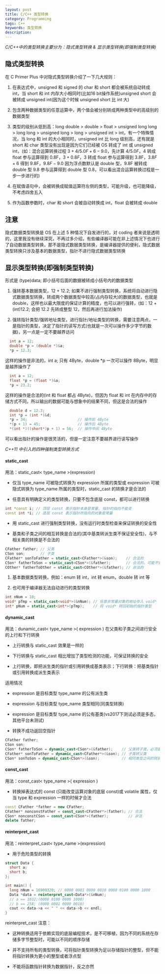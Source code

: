 ```yaml
---
layout: post
title: C/C++ 类型转换
category: Programming
tags: C++
keywords: 类型转换
description:
---
```


*C/C++中的类型转换主要分为：隐式类型转换 & 显示类型转换(即强制类型转换)*

## 隐式类型转换

在 C Primer Plus 中对隐式类型转换介绍了一下几大规则：

1. 在表达式中，unsigned 和 signed 的 char 和 short 都会被系统自动转成 int，当 short 和 int 内存大小相同时(比如16 bit操作系统)unsigned short 会被转成 unsigned int(因为这个时候 unsigned short 比 int 大)

2. 包含两种数据类型的任意运算中，两个值会被分别转成两种类型中的高级别的数据类型

3. 类型的级别从低到高：long double > double > float > unsigned long long > long long > unsigned long > long > unsigned int > int，有一个特殊情况，当 long 和 int 的大小相同时，unsigned int 比 long 级别高，还有就是 short 和 char 类型没有出现是因为它们已经被 OS 转成了 int 或 unsigned int，(如：混合运算转换过程 $3+4/5.0F+6-9.0$，先计算 $4/5.0F$，4 转成 float 参与运算得到 0.8F，$3+0.8F$，3 转成 float 参与运算得到 3.8F，$3.8F+6$ 得到 9.8F，$9.8F-9.0$ 因为浮点数默认是 double 型，9.8F 被转成 double 型 9.8 参与运算得到 double 型 0.8，可以看出混合运算转换过程是一步一步进行的)

4. 在赋值语句中，会被转换成赋值运算符左侧的类型，可能升级，也可能降级，不考虑四舍五入

5. 作为函数参数时，char 和 short 会被自动转换成 int，float 会被转成 double

## 注意

隐式数据类型转换是 OS 在上述 5 种情况下自发进行的，对 coding 者来说是透明的，这里我没有继续深究，不再过多介绍，有些编译器可能在非上述情况下也进行了自动数据类型转换，那不是隐式数据类型转换，是编译器提供的便利，隐式数据类型转换只涉及基本的数据类型，指针不进行隐式数据类型转换

## 显示类型转换(即强制类型转换)

形式是 (type)data; 即小括号后面的数据被转成小括号内的数据类型

1. 强转基本数据类型，12 + 12.2; 如果不进行强制类型转换，系统将自动进行隐式数据类型转换，转成两个数据类型中较高(占内存较大)的数据类型，也就是 double，这样也以最大限度的保证计算的精度，也可以进行强转，(如：12 + (int)12.2; 会把 12.2 先转成整型 12，然后再进行加法操作)

2. 强转指针类型/强转地址类型，进行指针/地址类型的转换，需要注意两点，一是指针的类型，决定了指针的读写方式(也就是一次可以操作多少字节的数据)，另一点是一定不要越界访问

```cpp
  int a = 12;
  double *p = (double *)&a;
  *p = 12.3;
```

这样的操作是非法的，int a; 只有 4Byte，double *p 一次可以操作 8Byte，明显是越界操作了

```cpp
  int a = 12;
  float *p = (float *)&a;
  *p = 23.2;
```

这样的操作是合法的(int 和 float 都占 4Byte)，但因为 float 和 int 在内存中的存储方式不同，所以输出的数据可能与想象中的结果不同，但这是合法的操作

```cpp
  double d = 12.3;
  int *p = (int *)&d;
  *p = 34;                       // 操作前 4Byte
  *(p + 1) = 45;                 // 操作后 4Byte
  *(int *)((short*)p + 1) = 56;  // 操作中间 4Byte
```

可以看出指针的操作是很灵活的，但是一定注意不要越界进行读写操作

*C++11 中引入的四种强制类型转换方式*

#### static_cast

用法：static_cast< type_name >(expression)

- 仅当 type_name 可被隐式转换为 expression 所属的类型或 expression 可被隐式转换为 type_name 所属的类型时，static_cast 的转换才是合法的

- 任意具有明确定义的类型转换，只要不包含底层 const，都可以进行转换

```cpp
int *const i; // 顶层 const 表示指针本身是常量, 指针的指向不能变
const int *i; // 底层 const 表示指针所指向的对象是常量
```

- 用 static_cast 进行强制类型转换，没有运行时类型检查来保证转换的安全性

- 基类和子类之间的相互转换是合法的(其中基类转派生类不保证安全性)，与不相关类的转换是不合法的

```cpp
CFather father; // 父类
CSon son;       // 子类
CFather* sonToFather = static_cast<CFather*>(&son);    // 合法的
CSon* fatherToSon = static_cast<CSon*>(&father);       // 合法的，可能不安全
COther* fatherToOther = static_cast<COther*>(&father); // 非法的
```

1. 基本数据类型转换，例如：enum 转 int，int 转 enum，double 转 int 等

2. 也可用于编译器无法自动进行的类型转换

```cpp
int nNum = 10;
void* pTmp = static_cast<void*>(&nNum); // 任意非常量对象的地址存入 void*
int* pNum = static_cast<int*>(pTmp);    // 将 void* 转回初始的指针类型
```

#### dynamic_cast

用法：dunamic_cast< type_name >( expression ) 在父类和子类之间进行安全的上行和下行转换

- 上行转换与 static_cast 效果是一样的

- 下行转换与 static_cast 相比增加了类型检测的功能，可保证转换的安全

- 上行转换，即把派生类的指针或引用转换成基类表示；下行转换：把基类指针或引用转换成派生类表示

适用情况

- expression 是目标类型 type_name 的公有派生类

- expression 与目标类型 type_name 类型相同(同类型转换)

- expression 是目标类型 type_name 的公有基类(vs2017下测试必须是多态，其他平台未测试)

- 转换不成功返回空指针

```cpp
CFather father;
CSon son;
CSon* fatherToSon = dynamic_cast<CSon*>(&father);    // 父类转子类，必须是多态的情况
CFather* sonToFather = dynamic_cast<CFather*>(&son); // 子类转父类
CSon* sonToSon = dynamic_cast<CSon*>(&son);          // 相同类型之间的转换
```

#### const_cast

用法：const_cast< type_name >( expression )

- 转换掉表达式的 const (只能改变运算对象的底层 const)或 volatile 属性，仅当 type 和 expression 一样的时候才合法

```cpp
const CFather *father = new CFather;
CFather* nonconstFather = const_cast<CFather*>(father); // 合法
CSon* nonconstCSon = const_cast<CSon*>(father);         // 非法
delete father;
```

#### reinterpret_cast

用法：reinterpret_cast< type_name >(expression)

- 用于危险类型的转换

```cpp
struct Data {
  short a;
  short b;
};

int main() {
  long nNum = 16909320; // 0000 0001 0000 0010 0000 0100 0000 1000
  Data *data = reinterpret_cast<Data*>(&nNum);
  // a == 1032;(0000 0100 0000 1000)
  // b == 258; (0000 0001 0000 0010)
  cout << data->a << " " << data->b << endl;
}
```

reinterpret_cast 注意：

- 这种转换适用于依赖实现的底层编程技术，是不可移植，因为不同的系统在存储多字节整型时，可能以不同的顺序存储

- 并不支持所有的类型转换，可将指针类型转换为足以存储指针的整型，但不能将指针转换为更小的整型或者浮点型

- 不能将函数指针转换为数据指针，反之亦然